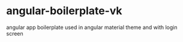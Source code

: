 # angular-boilerplate-vk
angular app boilerplate used in angular material theme and with login screen 
